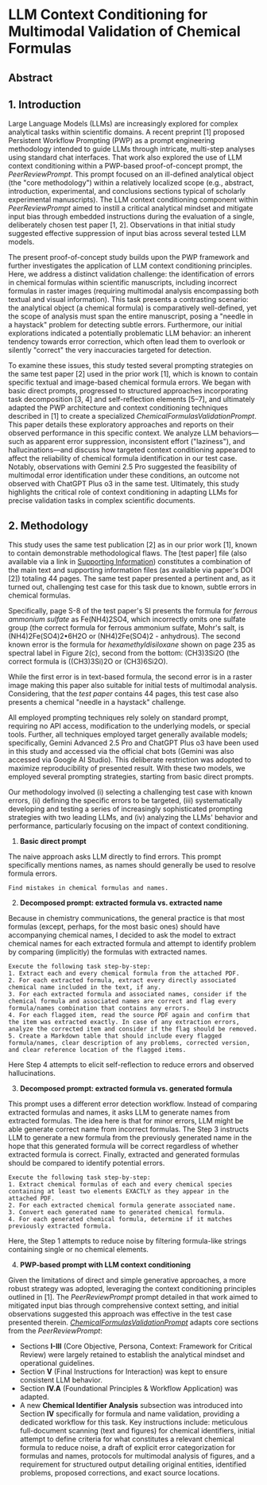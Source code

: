 # **LLM Context Conditioning for Multimodal Validation of Chemical Formulas**

## **Abstract**

## 1. **Introduction**

Large Language Models (LLMs) are increasingly explored for complex analytical tasks within scientific domains. A recent preprint [1] proposed Persistent Workflow Prompting (PWP) as a prompt engineering methodology intended to guide LLMs through intricate, multi-step analyses using standard chat interfaces. That work also explored the use of LLM context conditioning within a PWP-based proof-of-concept prompt, the _PeerReviewPrompt_. This prompt focused on an ill-defined analytical object (the "core methodology") within a relatively localized scope (e.g., abstract, introduction, experimental, and conclusions sections typical of scholarly experimental manuscripts). The LLM context conditioning component within _PeerReviewPrompt_ aimed to instill a critical analytical mindset and mitigate input bias through embedded instructions during the evaluation of a single, deliberately chosen test paper [1, 2]. Observations in that initial study suggested effective suppression of input bias across several tested LLM models.

The present proof-of-concept study builds upon the PWP framework and further investigates the application of LLM context conditioning principles. Here, we address a distinct validation challenge: the identification of errors in chemical formulas within scientific manuscripts, including incorrect formulas in raster images (requiring multimodal analysis encompassing both textual and visual information). This task presents a contrasting scenario: the analytical object (a chemical formula) is comparatively well-defined, yet the scope of analysis must span the entire manuscript, posing a "needle in a haystack" problem for detecting subtle errors. Furthermore, our initial explorations indicated a potentially problematic LLM behavior: an inherent tendency towards error correction, which often lead them to overlook or silently "correct" the very inaccuracies targeted for detection.

To examine these issues, this study tested several prompting strategies on the same test paper [2] used in the prior work [1], which is known to contain specific textual and image-based chemical formula errors. We began with basic direct prompts, progressed to structured approaches incorporating task decomposition [3, 4] and self-reflection elements [5–7], and ultimately adapted the PWP architecture and context conditioning techniques described in [1] to create a specialized _ChemicalFormulasValidationPrompt_. This paper details these exploratory approaches and reports on their observed performance in this specific context. We analyze LLM behaviors—such as apparent error suppression, inconsistent effort ("laziness"), and hallucinations—and discuss how targeted context conditioning appeared to affect the reliability of chemical formula identification in our test case. Notably, observations with Gemini 2.5 Pro suggested the feasibility of multimodal error identification under these conditions, an outcome not observed with ChatGPT Plus o3 in the same test. Ultimately, this study highlights the critical role of context conditioning in adapting LLMs for precise validation tasks in complex scientific documents.

## 2. **Methodology**

This study uses the same test publication [2] as in our prior work [1], known to contain demonstrable methodological flaws. The [test paper] file (also available via a link in [Supporting Information](#bookmark=id.ppi0ys93i7h)) constitutes a combination of the main text and supporting information files (as available via paper's DOI [2]) totaling 44 pages. The same test paper presented a pertinent and, as it turned out, challenging test case for this task due to known, subtle errors in chemical formulas.

Specifically, page S-8 of the test paper's SI presents the formula for *ferrous ammonium sulfate* as Fe(NH4)2SO4, which incorrectly omits one sulfate group (the correct formula for ferrous ammonium sulfate, Mohr's salt, is (NH4)2Fe(SO4)2•6H2O or (NH4)2Fe(SO4)2 - anhydrous). The second known error is the formula for *hexamethyldisiloxane* shown on page 235 as spectral label in Figure 2(c), second from the bottom: (CH3)3Si2O (the correct formula is ((CH3)3Si)2O or (CH3)6Si2O).

While the first error is in text-based formula, the second error is in a raster image making this paper also suitable for initial tests of multimodal analysis. Considering, that the *test paper* contains 44 pages, this test case also presents a chemical "needle in a haystack" challenge.

All employed prompting techniques rely solely on standard prompt, requiring no API access, modification to the underlying models, or special tools. Further, all techniques employed target generally available models; specifically, Gemini Advanced 2.5 Pro and ChatGPT Plus o3 have been used in this study and accessed via the official chat bots (Gemini was also accessed via Google AI Studio). This deliberate restriction was adopted to maximize reproducibility of presented result. With these two models, we employed several prompting strategies, starting from basic direct prompts.

Our methodology involved (i) selecting a challenging test case with known errors, (ii) defining the specific errors to be targeted, (iii) systematically developing and testing a series of increasingly sophisticated prompting strategies with two leading LLMs, and (iv) analyzing the LLMs' behavior and performance, particularly focusing on the impact of context conditioning.

1. **Basic direct prompt**

The naive approach asks LLM directly to find errors. This prompt specifically mentions names, as names should generally be used to resolve formula errors.

`Find mistakes in chemical formulas and names.`

2. **Decomposed prompt: extracted formula vs. extracted name**

Because in chemistry communications, the general practice is that most formulas (except, perhaps, for the most basic ones) should have accompanying chemical names, I decided to ask the model to extract chemical names for each extracted formula and attempt to identify problem by comparing (implicitly) the formulas with extracted names.

```
Execute the following task step-by-step:  
1. Extract each and every chemical formula from the attached PDF.  
2. For each extracted formula, extract every directly associated chemical name included in the text, if any.  
3. For each extracted formula and associated names, consider if the chemical formula and associated names are correct and flag every formula/names combination that contains any errors.  
4. For each flagged item, read the source PDF again and confirm that the item was extracted exactly. In case of any extraction errors, analyze the corrected item and consider if the flag should be removed.  
5. Create a Markdown table that should include every flagged formula/names, clear description of any problems, corrected version, and clear reference location of the flagged items.
```

Here Step 4 attempts to elicit self-reflection to reduce errors and observed hallucinations.

3. **Decomposed prompt: extracted formula vs. generated formula**

This prompt uses a different error detection workflow. Instead of comparing extracted formulas and names, it asks LLM to generate names from extracted formulas. The idea here is that for minor errors, LLM might be able generate correct name from incorrect formulas. The Step 3 instructs LLM to generate a new formula from the previously generated name in the hope that this generated formula will be correct regardless of whether extracted formula is correct. Finally, extracted and generated formulas should be compared to identify potential errors.

```
Execute the following task step-by-step:  
1. Extract chemical formulas of each and every chemical species containing at least two elements EXACTLY as they appear in the attached PDF.  
2. For each extracted chemical formula generate associated name.  
3. Convert each generated name to generated chemical formula.  
4. For each generated chemical formula, determine if it matches previously extracted formula.
```

Here, the Step 1 attempts to reduce noise by filtering formula-like strings containing single or no chemical elements.

4. **PWP-based prompt with LLM context conditioning**

Given the limitations of direct and simple generative approaches, a more robust strategy was adopted, leveraging the context conditioning principles outlined in \[1\]. The *PeerReviewPrompt* prompt detailed in that work aimed to mitigated input bias through comprehensive context setting, and initial observations suggested this approach was effective in the test case presented therein. [*ChemicalFormulasValidationPrompt*](#bookmark=id.tq5dg6ujmkjr) adapts core sections from the *PeerReviewPrompt*:

* Sections **I-III** (Core Objective, Persona, Context: Framework for Critical Review) were largely retained to establish the analytical mindset and operational guidelines.  
* Section **V** (Final Instructions for Interaction) was kept to ensure consistent LLM behavior.  
* Section **IV.A** (Foundational Principles & Workflow Application) was adapted.  
* A new **Chemical Identifier Analysis** subsection was introduced into Section **IV** specifically for formula and name validation, providing a dedicated workflow for this task. Key instructions include: meticulous full-document scanning (text and figures) for chemical identifiers, initial attempt to define criteria for what constitutes a relevant chemical formula to reduce noise, a draft of explicit error categorization for formulas and names, protocols for multimodal analysis of figures, and a requirement for structured output detailing original entities, identified problems, proposed corrections, and exact source locations.
